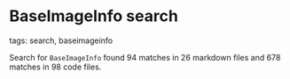 # BaseImageInfo search

tags: search, baseimageinfo

Search for `BaseImageInfo` found 94 matches in 26 markdown files and 678 matches in 98 code files.
